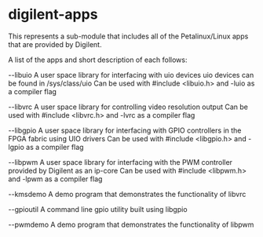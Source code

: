# digilent-apps

This represents a sub-module that includes all of the Petalinux/Linux apps that are provided by Digilent.

A list of the apps and short description of each follows:

--libuio
  A user space library for interfacing with uio devices
  uio devices can be found in /sys/class/uio
  Can be used with #include <libuio.h> and -luio as a compiler flag
  
--libvrc
  A user space library for controlling video resolution output
  Can be used with #include <libvrc.h> and -lvrc as a compiler flag
  
--libgpio
  A user space library for interfacing with GPIO controllers in the FPGA fabric using UIO drivers
  Can be used with #include <libgpio.h> and -lgpio as a compiler flag

--libpwm
  A user space library for interfacing with the PWM controller provided by Digilent as an ip-core
  Can be used with #include <libpwm.h> and -lpwm as a compiler flag

--kmsdemo
  A demo program that demonstrates the functionality of libvrc
  
--gpioutil
  A command line gpio utility built using libgpio

--pwmdemo
  A demo program that demonstrates the functionality of libpwm
